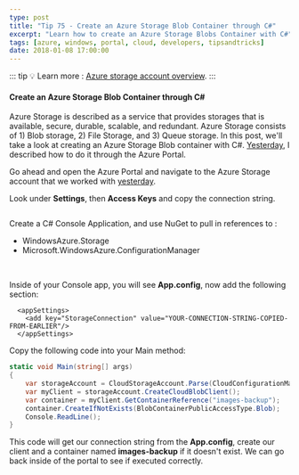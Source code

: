 ```yaml
---
type: post
title: "Tip 75 - Create an Azure Storage Blob Container through C#"
excerpt: "Learn how to create an Azure Storage Blobs Container with C#"
tags: [azure, windows, portal, cloud, developers, tipsandtricks]
date: 2018-01-08 17:00:00
---
```


::: tip
:bulb: Learn more : [Azure storage account overview](https://docs.microsoft.com/azure/storage/common/storage-account-overview?WT.mc_id=docs-azuredevtips-micrum).
:::

#### Create an Azure Storage Blob Container through C#

Azure Storage is described as a service that provides storages that is available, secure, durable, scalable, and redundant. Azure Storage consists of 1) Blob storage, 2) File Storage, and 3) Queue storage. In this post, we'll take a look at creating an Azure Storage Blob container with C#. [Yesterday](https://microsoft.github.io/AzureTipsAndTricks/blog/tip74.html), I described how to do it through the Azure Portal. 

Go ahead and open the Azure Portal and navigate to the Azure Storage account that we worked with [yesterday](https://microsoft.github.io/AzureTipsAndTricks/blog/tip74.html).

Look under **Settings**, then **Access Keys** and copy the connection string. 

<img :src="$withBase('/files/storagethroughcsharp1.png')">

Create a C# Console Application, and use NuGet to pull in references to :

* WindowsAzure.Storage
* Microsoft.WindowsAzure.ConfigurationManager

<img :src="$withBase('/files/storagethroughcsharp2.png')">
<img :src="$withBase('/files/storagethroughcsharp3.png')">

Inside of your Console app, you will see **App.config**, now add the following section:

```text
  <appSettings>
    <add key="StorageConnection" value="YOUR-CONNECTION-STRING-COPIED-FROM-EARLIER"/>
  </appSettings>
```

Copy the following code into your Main method:

```csharp
static void Main(string[] args)
{
    var storageAccount = CloudStorageAccount.Parse(CloudConfigurationManager.GetSetting("StorageConnection"));
    var myClient = storageAccount.CreateCloudBlobClient();
    var container = myClient.GetContainerReference("images-backup");
    container.CreateIfNotExists(BlobContainerPublicAccessType.Blob);
    Console.ReadLine();
}
```

This code will get our connection string from the **App.config**, create our client and a container named **images-backup** if it doesn't exist. We can go back inside of the portal to see if executed correctly. 

<img :src="$withBase('/files/storagethroughcsharp4.png')">

